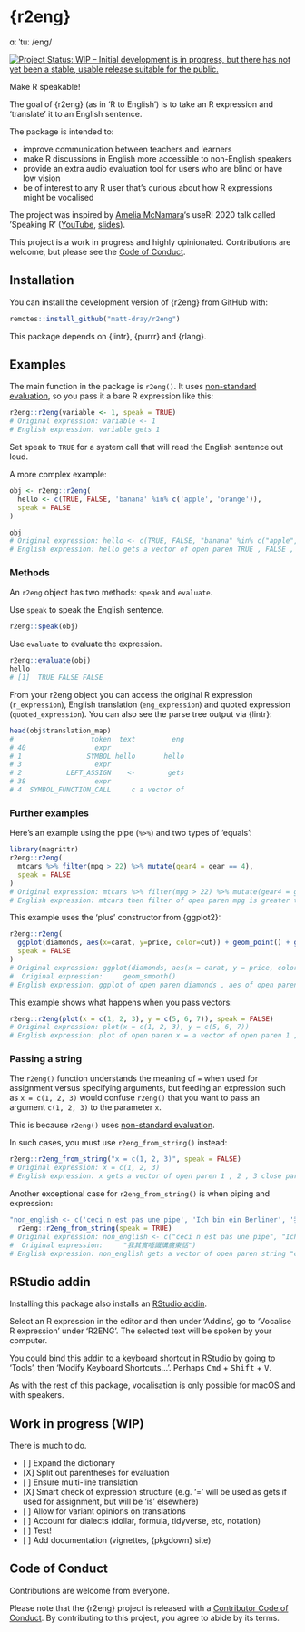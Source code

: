 
<!-- README.md is generated from README.Rmd. Please edit that file -->

# {r2eng}

ɑː ˈtuː /eng/

<!-- badges: start -->

[![Project Status: WIP – Initial development is in progress, but there
has not yet been a stable, usable release suitable for the
public.](https://www.repostatus.org/badges/latest/wip.svg)](https://www.repostatus.org/#wip)
<!-- badges: end -->

Make R speakable\!

The goal of {r2eng} (as in ‘R to English’) is to take an R expression
and ‘translate’ it to an English sentence.

The package is intended to:

  - improve communication between teachers and learners
  - make R discussions in English more accessible to non-English
    speakers
  - provide an extra audio evaluation tool for users who are blind or
    have low vision
  - be of interest to any R user that’s curious about how R expressions
    might be vocalised

The project was inspired by [Amelia
McNamara](https://twitter.com/AmeliaMN)‘s useR\! 2020 talk called
’Speaking R’ ([YouTube](https://www.youtube.com/watch?v=ckW9sSdIVAc),
[slides](https://www.amelia.mn/SpeakingR/#1)).

This project is a work in progress and highly opinionated. Contributions
are welcome, but please see the [Code of Conduct](#conduct).

## Installation

You can install the development version of {r2eng} from GitHub with:

``` r
remotes::install_github("matt-dray/r2eng")
```

This package depends on {lintr}, {purrr} and {rlang}.

## Examples

The main function in the package is `r2eng()`. It uses [non-standard
evaluation](http://adv-r.had.co.nz/Computing-on-the-language.html), so
you pass it a bare R expression like this:

``` r
r2eng::r2eng(variable <- 1, speak = TRUE)
# Original expression: variable <- 1
# English expression: variable gets 1
```

Set speak to `TRUE` for a system call that will read the English
sentence out loud.

A more complex example:

``` r
obj <- r2eng::r2eng(
  hello <- c(TRUE, FALSE, 'banana' %in% c('apple', 'orange')),
  speak = FALSE
)

obj
# Original expression: hello <- c(TRUE, FALSE, "banana" %in% c("apple", "orange"))
# English expression: hello gets a vector of open paren TRUE , FALSE , string "banana" matches a vector of open paren string "apple" , string "orange" close paren close paren
```

### Methods

An `r2eng` object has two methods: `speak` and `evaluate`.

Use `speak` to speak the English sentence.

``` r
r2eng::speak(obj)
```

Use `evaluate` to evaluate the expression.

``` r
r2eng::evaluate(obj)
hello
# [1]  TRUE FALSE FALSE
```

From your r2eng object you can access the original R expression
(`r_expression`), English translation (`eng_expression`) and quoted
expression (`quoted_expression`). You can also see the parse tree output
via {lintr}:

``` r
head(obj$translation_map)
#                   token  text         eng
# 40                 expr                  
# 1                SYMBOL hello       hello
# 3                  expr                  
# 2           LEFT_ASSIGN    <-        gets
# 38                 expr                  
# 4  SYMBOL_FUNCTION_CALL     c a vector of
```

### Further examples

Here’s an example using the pipe (`%>%`) and two types of ‘equals’:

``` r
library(magrittr)
r2eng::r2eng(
  mtcars %>% filter(mpg > 22) %>% mutate(gear4 = gear == 4),
  speak = FALSE
)
# Original expression: mtcars %>% filter(mpg > 22) %>% mutate(gear4 = gear == 4)
# English expression: mtcars then filter of open paren mpg is greater than 22 close paren then mutate of open paren gear4 = gear double equals 4 close paren
```

This example uses the ‘plus’ constructor from {ggplot2}:

``` r
r2eng::r2eng(
  ggplot(diamonds, aes(x=carat, y=price, color=cut)) + geom_point() + geom_smooth(),
  speak = FALSE
)
# Original expression: ggplot(diamonds, aes(x = carat, y = price, color = cut)) + geom_point() + 
#  Original expression:     geom_smooth()
# English expression: ggplot of open paren diamonds , aes of open paren x = carat , y = price , color = cut close paren close paren plus geom_point of open paren close paren plus geom_smooth of open paren close paren
```

This example shows what happens when you pass vectors:

``` r
r2eng::r2eng(plot(x = c(1, 2, 3), y = c(5, 6, 7)), speak = FALSE)
# Original expression: plot(x = c(1, 2, 3), y = c(5, 6, 7))
# English expression: plot of open paren x = a vector of open paren 1 , 2 , 3 close paren , y = a vector of open paren 5 , 6 , 7 close paren close paren
```

### Passing a string

The `r2eng()` function understands the meaning of `=` when used for
assignment versus specifying arguments, but feeding an expression such
as `x = c(1, 2, 3)` would confuse `r2eng()` that you want to pass an
argument `c(1, 2, 3)` to the parameter `x`.

This is because `r2eng()` uses [non-standard
evaluation](http://adv-r.had.co.nz/Computing-on-the-language.html).

In such cases, you must use `r2eng_from_string()` instead:

``` r
r2eng::r2eng_from_string("x = c(1, 2, 3)", speak = FALSE)
# Original expression: x = c(1, 2, 3)
# English expression: x gets a vector of open paren 1 , 2 , 3 close paren
```

Another exceptional case for `r2eng_from_string()` is when piping and
expression:

``` r
"non_english <- c('ceci n est pas une pipe', 'Ich bin ein Berliner', '我其實唔識講廣東話')" %>% 
  r2eng::r2eng_from_string(speak = TRUE)
# Original expression: non_english <- c("ceci n est pas une pipe", "Ich bin ein Berliner", 
#  Original expression:     "我其實唔識講廣東話")
# English expression: non_english gets a vector of open paren string "ceci n est pas une pipe" , string "Ich bin ein Berliner" , string "我其實唔識講廣東話" close paren
```

## RStudio addin

Installing this package also installs an [RStudio
addin](https://rstudio.github.io/rstudioaddins/).

Select an R expression in the editor and then under ‘Addins’, go to
‘Vocalise R expression’ under ‘R2ENG’. The selected text will be
spoken by your computer.

You could bind this addin to a keyboard shortcut in RStudio by going to
‘Tools’, then ‘Modify Keyboard Shortcuts…’. Perhaps <kbd>Cmd</kbd> +
<kbd>Shift</kbd> + <kbd>V</kbd>.

As with the rest of this package, vocalisation is only possible for
macOS and with speakers.

## Work in progress (WIP)

There is much to do.

  - \[ \] Expand the dictionary
  - \[X\] Split out parentheses for evaluation
  - \[ \] Ensure multi-line translation
  - \[X\] Smart check of expression structure (e.g. ‘=’ will be used as
    gets if used for assignment, but will be ‘is’ elsewhere)
  - \[ \] Allow for variant opinions on translations
  - \[ \] Account for dialects (dollar, formula, tidyverse, etc,
    notation)
  - \[ \] Test\!
  - \[ \] Add documentation (vignettes, {pkgdown} site)

## Code of Conduct

Contributions are welcome from everyone.

Please note that the {r2eng} project is released with a [Contributor
Code of
Conduct](https://contributor-covenant.org/version/2/0/CODE_OF_CONDUCT.html).
By contributing to this project, you agree to abide by its terms.
